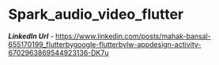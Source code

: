 # Spark_audio_video_flutter

***LinkedIn Url*** - https://www.linkedin.com/posts/mahak-bansal-655170199_flutterbygoogle-flutterbylw-appdesign-activity-6702963869544923136-DK7u



